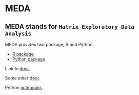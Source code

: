 # MEDA

## MEDA stands for `Matrix Exploratory Data Analysis`

MEDA provides two package, R and Python:

- [R package](https://github.com/neurodata/meda)
- [Python package](https://github.com/neurodata-nomads/pymeda)

Link to [docs](https://github.com/neurodata/meda/blob/master/README.md)

Some other [docs](https://neurodata.github.io/meda/)

Python [notebooks](https://github.com/neurodata-nomads/pymeda)